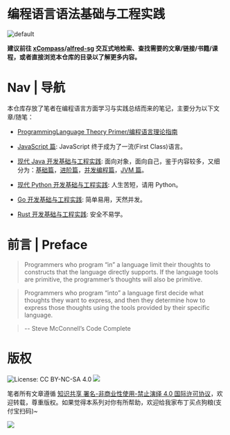 # 编程语言语法基础与工程实践

![default](https://i.postimg.cc/y1QXgJ6f/image.png)

**建议前往 [xCompass](https://wx-chevalier.github.io/home/#/search)/[alfred-sg](https://github.com/wx-chevalier/Soogle/tree/master/alfred-sg) 交互式地检索、查找需要的文章/链接/书籍/课程，或者直接浏览本仓库的目录以了解更多内容。**

# Nav | 导航

本仓库存放了笔者在编程语言方面学习与实践总结而来的笔记，主要分为以下文章/随笔：

- [ProgrammingLanguage Theory Primer/编程语言理论指南](./Theory)

- [JavaScript 篇](./JavaScript): JavaScript 终于成为了一流(First Class)语言。

- [现代 Java 开发基础与工程实践](./Java): 面向对象，面向自己，鉴于内容较多，又细分为：[基础篇](./Java/Fundamentals)，[进阶篇](./Java/DevOps)，[并发编程篇](./Java/ConcurrentProgramming)，[JVM 篇](./Java/JVM)。

- [现代 Python 开发基础与工程实践](./Python): 人生苦短，请用 Python。

- [Go 开发基础与工程实践](./Rust): 简单易用，天然并发。

- [Rust 开发基础与工程实践](./Rust): 安全不易学。

# 前言 | Preface

> Programmers who program “in” a language limit their thoughts to constructs that the language directly supports. If the language tools are primitive, the programmer’s thoughts will also be primitive.

> Programmers who program “into” a language first decide what thoughts they want to express, and then they determine how to express those thoughts using the tools provided by their specific language.

> -- Steve McConnell’s Code Complete

# 版权

![License: CC BY-NC-SA 4.0](https://img.shields.io/badge/License-CC%20BY--NC--SA%204.0-lightgrey.svg)
![](https://parg.co/bDm)

笔者所有文章遵循 [知识共享 署名-非商业性使用-禁止演绎 4.0 国际许可协议](https://creativecommons.org/licenses/by-nc-nd/4.0/deed.zh)，欢迎转载，尊重版权。如果觉得本系列对你有所帮助，欢迎给我家布丁买点狗粮(支付宝扫码)~

![](https://github.com/wx-chevalier/OSS/blob/master/2017/8/1/Buding.jpg?raw=true)
